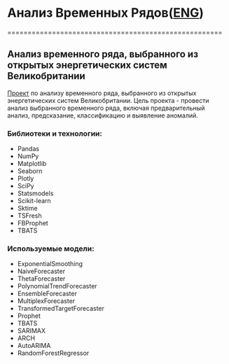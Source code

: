 # Анализ Временных Рядов([ENG](https://github.com/termik88/final_projects_ml/blob/main/time_series/README.md))
=====================================================
## Анализ временного ряда, выбранного из открытых энергетических систем Великобритании

[Проект](https://github.com/termik88/final_projects_ml/blob/main/time_series/project.ipynb) по анализу временного ряда, выбранного из открытых энергетических систем Великобритании. Цель проекта - провести анализ выбранного временного ряда, включая предварительный анализ, предсказание, классификацию и выявление аномалий.

### Библиотеки и технологии:

- Pandas
- NumPy
- Matplotlib
- Seaborn
- Plotly
- SciPy
- Statsmodels
- Scikit-learn
- Sktime
- TSFresh
- FBProphet
- TBATS

### Используемые модели:

- ExponentialSmoothing
- NaiveForecaster
- ThetaForecaster
- PolynomialTrendForecaster
- EnsembleForecaster
- MultiplexForecaster
- TransformedTargetForecaster
- Prophet
- TBATS
- SARIMAX
- ARCH
- AutoARIMA
- RandomForestRegressor